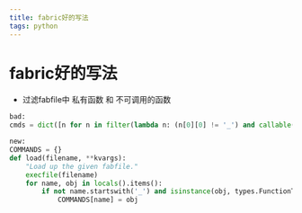 ```yaml
---
title: fabric好的写法
tags: python
---
```


# fabric好的写法
<!-- more -->
+ 过滤fabfile中 私有函数 和 不可调用的函数
``` python
bad:
cmds = dict([n for n in filter(lambda n: (n[0][0] != '_') and callable(n[1]), locals().items())])

new:
COMMANDS = {}
def load(filename, **kvargs):
    "Load up the given fabfile."
    execfile(filename)
    for name, obj in locals().items():
        if not name.startswith('_') and isinstance(obj, types.FunctionType):
            COMMANDS[name] = obj
```